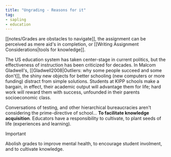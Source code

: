 ```yaml
---
title: "Ungrading - Reasons for it"
tag: 
- sapling
- education
---
```


[[notes/Grades  are obstacles to navigate]], the assignment can be perceived as mere aid's in completion, or [[Writing Assignment Considerations|tools for knowledge]]. 

The US education system has taken center-stage in current politics, but the effectiveness of instruction has been criticized for decades. In Malcom Gladwell's, [[Gladwell2008|Outliers: why some people succeed and some don't]], the shiny new objects for better schooling (new computers or more funding) distract from simple solutions. Students at KIPP schools make a bargain, in effect, their academic output will advantage them for life; hard work will reward them with success, unfounded in their parents socioeconomic class. 

Conversations of testing, and other hierarchical bureaucracies aren't considering the prime-directive of school... **To facilitate knowledge acquisition**. Educators have a responsibility to cultivate, to plant seeds of life (experiences and learning). 

> [!important]
> 
> Abolish grades to improve mental health, to encourage student involment, and to cultivate knowledge.

